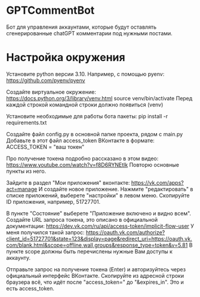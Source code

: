 # GPTCommentBot
Бот для управления аккаунтами, которые будут оставлять сгенерированные chatGPT комментарии под нужными постами.

# Настройка окружения
Установите python версии 3.10. Например, с помощью pyenv: https://github.com/pyenv/pyenv

Создайте виртуальное окружение: https://docs.python.org/3/library/venv.html
source venv/bin/activate
Перед каждой строкой командной строки должно появиться (venv)

Установите необходимые для работы бота пакеты:
pip install -r requirements.txt

Создайте файл config.py в основной папке проекта, рядом с main.py
Добавьте в этот файл access_token ВКонтакте в формате:
ACCESS_TOKEN = "ваш токен"

Про получение токена подробно рассказано в этом видео: https://www.youtube.com/watch?v=f8D6RYNEtlk
Повторю основные пункты из него.

Зайдите в раздел "Мои приложения" вконтакте: https://vk.com/apps?act=manage
И создайте новое приложение. Нажмите "редактировать" в списке приложений, выберете "настройки" в левом меню. Скопируйте ID приложения, например, 51727701.

В пункте "Состояние" выберете "Приложение включено и видно всем".
Создайте URL запроса токена, это описано в официальной документации: https://dev.vk.com/ru/api/access-token/implicit-flow-user
У меня получился такой запрос:
https://oauth.vk.com/authorize?client_id=51727701&state=123&display=page&redirect_uri=https://oauth.vk.com/blank.html&scope=offline,wall,groups&response_type=token&v=5.81
В пункте scope должны быть перечислены нужные Вам доступы к аккаунту.

Отправьте запрос на получение токена (Enter) и авторизуйтесь через официальный интерфейс ВКонтакте. Скопируйте из адресной строки браузера всё, что идёт после "access_token=" до "&expires_in". Это и есть access_token.
